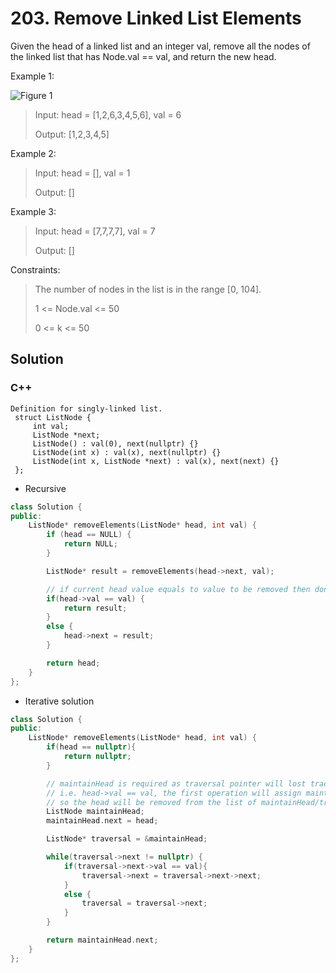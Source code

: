 # 203. Remove Linked List Elements

Given the head of a linked list and an integer val, remove all the nodes of the linked list that has Node.val == val, and return the new head.

Example 1:

![Figure 1](https://assets.leetcode.com/uploads/2021/03/06/removelinked-list.jpg)

> Input: head = \[1,2,6,3,4,5,6\], val = 6
>
> Output: \[1,2,3,4,5\]

Example 2:

> Input: head = \[\], val = 1
>
> Output: \[\]

Example 3:

> Input: head = \[7,7,7,7\], val = 7
>
> Output: \[\]

Constraints:

> The number of nodes in the list is in the range \[0, 104\].
>
> 1 &lt;= Node.val &lt;= 50
>
> 0 &lt;= k &lt;= 50

## Solution

### C++

```text
Definition for singly-linked list.
 struct ListNode {
     int val;
     ListNode *next;
     ListNode() : val(0), next(nullptr) {}
     ListNode(int x) : val(x), next(nullptr) {}
     ListNode(int x, ListNode *next) : val(x), next(next) {}
 };  
```

* Recursive 

```cpp
class Solution {
public:
    ListNode* removeElements(ListNode* head, int val) {
        if (head == NULL) {
            return NULL;
        }

        ListNode* result = removeElements(head->next, val);

        // if current head value equals to value to be removed then don't link current head to the rest of linked list
        if(head->val == val) {
            return result;
        }
        else {
            head->next = result;
        }

        return head;
    }
};
```

* Iterative solution

```cpp
class Solution {
public:
    ListNode* removeElements(ListNode* head, int val) {
        if(head == nullptr){
            return nullptr;
        }

        // maintainHead is required as traversal pointer will lost track of first node and returning head will not return the updated operation 
        // i.e. head->val == val, the first operation will assign maintainHead.next to head->next
        // so the head will be removed from the list of maintainHead/traversal, but not the original head pointer.
        ListNode maintainHead;
        maintainHead.next = head;

        ListNode* traversal = &maintainHead;

        while(traversal->next != nullptr) {
            if(traversal->next->val == val){
                traversal->next = traversal->next->next;
            }
            else {
                traversal = traversal->next;   
            }
        }

        return maintainHead.next;
    }
};
```


